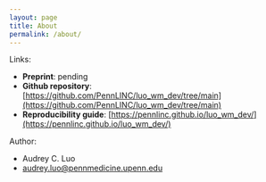 ```yaml
---
layout: page
title: About
permalink: /about/
---
```


Links:
- **Preprint**: pending
- **Github repository**: [https://github.com/PennLINC/luo_wm_dev/tree/main](https://github.com/PennLINC/luo_wm_dev/tree/main)
- **Reproducibility guide**: [https://pennlinc.github.io/luo_wm_dev/](https://pennlinc.github.io/luo_wm_dev/)


Author:
- Audrey C. Luo
- audrey.luo@pennmedicine.upenn.edu

